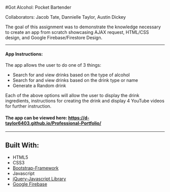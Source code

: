 #Got Alcohol: Pocket Bartender

Collaborators: Jacob Tate, Dannielle Taylor, Austin Dickey

The goal of this assignment was to demonstrate the knowledge necessary to create an app from scratch showcasing AJAX request, HTML/CSS design, and Google Firebase/Firestore Design.

----------------------------------------

#### App Instructions:

The app allows the user to do one of 3 things:
   * Search for and view drinks based on the type of alcohol
   * Search for and view drinks based on the drink type or name
   * Generate a Random drink

Each of the above options will allow the user to display the drink ingredients, instructions for creating the drink and display 4 YouTube videos for further instruction.


#### The app can be viewed here:  https://d-taylor6403.github.io/Professional-Portfolio/

--------------------------------------

## Built With:
* HTML5
* CSS3
* [Bootstrap-Framework](http://getbootstrap.com/)
* Javascript
* [jQuery-Javascript Library](https://api.jquery.com/)
* [Google Firebase](https://firebase.google.com/)